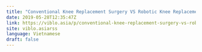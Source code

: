 ```yaml
---
title: "Conventional Knee Replacement Surgery VS Robotic Knee Replacement Surgery | Amandeep Hospital"
date: 2019-05-28T12:35:47Z
link: https://viblo.asia/p/conventional-knee-replacement-surgery-vs-robotic-knee-replacement-surgery-amandeep-hospital-vyDZOxJ9lwj?utm_medium=RSS&utm_source=news.12bit.vn
site: viblo.asiarss
language: Vietnamese
draft: false
---
```

